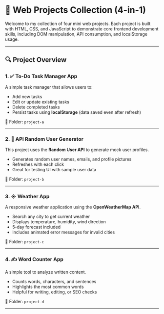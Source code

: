 # 🧩 Web Projects Collection (4-in-1)

Welcome to my collection of four mini web projects. Each project is built with HTML, CSS, and JavaScript to demonstrate core frontend development skills, including DOM manipulation, API consumption, and localStorage usage.

---

## 🔍 Project Overview

### 1. ✅ To-Do Task Manager App

A simple task manager that allows users to:

- Add new tasks
- Edit or update existing tasks
- Delete completed tasks
- Persist tasks using **localStorage** (data saved even after refresh)

📁 Folder: `project-a`

---

### 2. 👤 API Random User Generator

This project uses the **Random User API** to generate mock user profiles.

- Generates random user names, emails, and profile pictures
- Refreshes with each click
- Great for testing UI with sample user data

📁 Folder: `project-b`

---

### 3. ☀️ Weather App

A responsive weather application using the **OpenWeatherMap API**.

- Search any city to get current weather
- Displays temperature, humidity, wind direction
- 5-day forecast included
- Includes animated error messages for invalid cities

📁 Folder: `project-c`

---

### 4. ✍️ Word Counter App

A simple tool to analyze written content.

- Counts words, characters, and sentences
- Highlights the most common words
- Helpful for writing, editing, or SEO checks

📁 Folder: `project-d`

---


